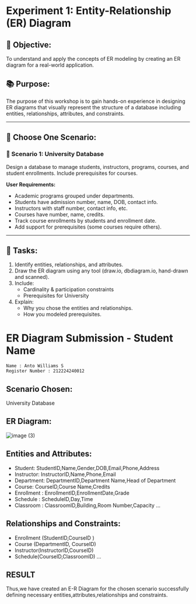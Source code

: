 # Experiment 1: Entity-Relationship (ER) Diagram

## 🎯 Objective:
To understand and apply the concepts of ER modeling by creating an ER diagram for a real-world application.

## 📚 Purpose:
The purpose of this workshop is to gain hands-on experience in designing ER diagrams that visually represent the structure of a database including entities, relationships, attributes, and constraints.

---

## 🧪 Choose One Scenario:

### 🔹 Scenario 1: University Database
Design a database to manage students, instructors, programs, courses, and student enrollments. Include prerequisites for courses.

**User Requirements:**
- Academic programs grouped under departments.
- Students have admission number, name, DOB, contact info.
- Instructors with staff number, contact info, etc.
- Courses have number, name, credits.
- Track course enrollments by students and enrollment date.
- Add support for prerequisites (some courses require others).

---


## 📝 Tasks:
1. Identify entities, relationships, and attributes.
2. Draw the ER diagram using any tool (draw.io, dbdiagram.io, hand-drawn and scanned).
3. Include:
   - Cardinality & participation constraints
   - Prerequisites for University 
4. Explain:
   - Why you chose the entities and relationships.
   - How you modeled prerequisites.

# ER Diagram Submission - Student Name
```
Name : Anto Williams S
Register Number : 212224240012
```
## Scenario Chosen:
University Database

## ER Diagram:
![image (3)](https://github.com/user-attachments/assets/0916079e-b3e8-4b2b-99bd-5fd315bbc010)



## Entities and Attributes:
- Student: StudentID,Name,Gender,DOB,Email,Phone,Address
- Instructor: InstructorID,Name,Phone,Email
- Department: DepartmentID,Department Name,Head of Department
- Course: CourseID,Course Name,Credits
- Enrollment : EnrollmentID,EnrollmentDate,Grade
- Schedule : ScheduleID,Day,Time
- Classroom : ClassroomID,Building,Room Number,Capacity
...

## Relationships and Constraints:
- Enrollment (StudentID,CourseID )
- Course (DepartmentID, CourseID)
- Instructor(InstructorID,CourseID)
- Schedule(CourseID,ClassroomID)
...


## RESULT
Thus,we have created an E-R Diagram for the chosen scenario successfully defining necessary entities,attributes,relationships and constraints.
